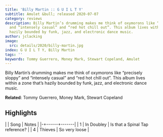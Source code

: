 ```yaml
---
title: 'Billy Martin :: G U I L T Y'
subtitle: Amulet &bull; released 2020-07-07
category: reviews
description: Billy Martin’s drumming makes me think of oxymorons like “precisely sloppy”
  and “intensely casual” and “red hot chill out”. This album lives within a zone that’s
  hazily bounded by funk, jazz, and electronic dance music.
author: jclacking
image:
  src: details/2020/billy-martin.jpg
index: G U I L T Y, Billy Martin
tags: ''
keywords: Tommy Guerrero, Money Mark, Stewart Copeland, Amulet
---
```

Billy Martin’s drumming makes me think of oxymorons like “precisely sloppy” and “intensely casual” and “red hot chill out”. This album lives within a zone that’s hazily bounded by funk, jazz, and electronic dance music.<!--more-->

**Related**: Tommy Guerrero, Money Mark, Stewart Copeland

## Highlights

| | Song | Notes |
|-+------+-------|
| 1 | In Doubley | Is that a Spinal Tap reference? |
| 4 | Thieves | So very loose |

